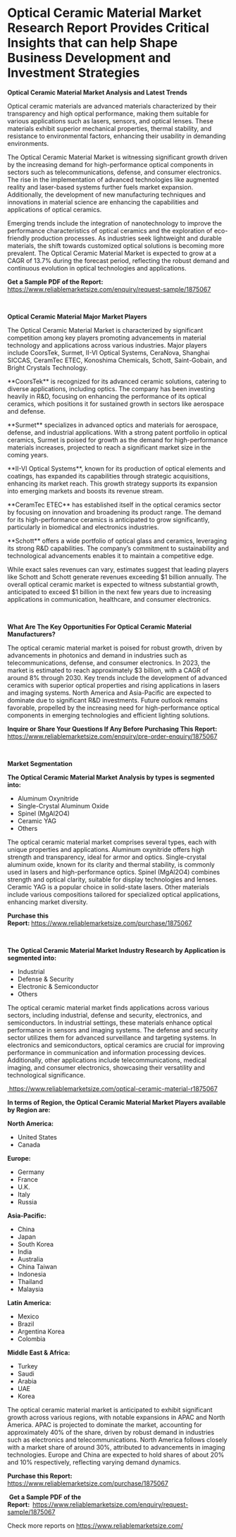 <p><h1>Optical Ceramic Material Market Research Report Provides Critical Insights that can help Shape Business Development and Investment Strategies</h1></p><p><strong>Optical Ceramic Material Market Analysis and Latest Trends</strong></p>
<p><p>Optical ceramic materials are advanced materials characterized by their transparency and high optical performance, making them suitable for various applications such as lasers, sensors, and optical lenses. These materials exhibit superior mechanical properties, thermal stability, and resistance to environmental factors, enhancing their usability in demanding environments.</p><p>The Optical Ceramic Material Market is witnessing significant growth driven by the increasing demand for high-performance optical components in sectors such as telecommunications, defense, and consumer electronics. The rise in the implementation of advanced technologies like augmented reality and laser-based systems further fuels market expansion. Additionally, the development of new manufacturing techniques and innovations in material science are enhancing the capabilities and applications of optical ceramics.</p><p>Emerging trends include the integration of nanotechnology to improve the performance characteristics of optical ceramics and the exploration of eco-friendly production processes. As industries seek lightweight and durable materials, the shift towards customized optical solutions is becoming more prevalent. The Optical Ceramic Material Market is expected to grow at a CAGR of 13.7% during the forecast period, reflecting the robust demand and continuous evolution in optical technologies and applications.</p></p>
<p><strong>Get a Sample PDF of the Report:&nbsp;</strong> <a href="https://www.reliablemarketsize.com/enquiry/request-sample/1875067?utm_campaign=2005&utm_medium=2&utm_source=Github&utm_content=ia&utm_term=04022025&utm_id=optical-ceramic-material">https://www.reliablemarketsize.com/enquiry/request-sample/1875067</a></p>
<p>&nbsp;</p>
<p><strong>Optical Ceramic Material Major Market Players</strong></p>
<p><p>The Optical Ceramic Material Market is characterized by significant competition among key players promoting advancements in material technology and applications across various industries. Major players include CoorsTek, Surmet, II-VI Optical Systems, CeraNova, Shanghai SICCAS, CeramTec ETEC, Konoshima Chemicals, Schott, Saint-Gobain, and Bright Crystals Technology. </p><p>**CoorsTek** is recognized for its advanced ceramic solutions, catering to diverse applications, including optics. The company has been investing heavily in R&D, focusing on enhancing the performance of its optical ceramics, which positions it for sustained growth in sectors like aerospace and defense.</p><p>**Surmet** specializes in advanced optics and materials for aerospace, defense, and industrial applications. With a strong patent portfolio in optical ceramics, Surmet is poised for growth as the demand for high-performance materials increases, projected to reach a significant market size in the coming years.</p><p>**II-VI Optical Systems**, known for its production of optical elements and coatings, has expanded its capabilities through strategic acquisitions, enhancing its market reach. This growth strategy supports its expansion into emerging markets and boosts its revenue stream.</p><p>**CeramTec ETEC** has established itself in the optical ceramics sector by focusing on innovation and broadening its product range. The demand for its high-performance ceramics is anticipated to grow significantly, particularly in biomedical and electronics industries.</p><p>**Schott** offers a wide portfolio of optical glass and ceramics, leveraging its strong R&D capabilities. The company’s commitment to sustainability and technological advancements enables it to maintain a competitive edge.</p><p>While exact sales revenues can vary, estimates suggest that leading players like Schott and Schott generate revenues exceeding $1 billion annually. The overall optical ceramic market is expected to witness substantial growth, anticipated to exceed $1 billion in the next few years due to increasing applications in communication, healthcare, and consumer electronics.</p></p>
<p>&nbsp;</p>
<p><strong>What Are The Key Opportunities For Optical Ceramic Material Manufacturers?</strong></p>
<p><p>The optical ceramic material market is poised for robust growth, driven by advancements in photonics and demand in industries such as telecommunications, defense, and consumer electronics. In 2023, the market is estimated to reach approximately $3 billion, with a CAGR of around 8% through 2030. Key trends include the development of advanced ceramics with superior optical properties and rising applications in lasers and imaging systems. North America and Asia-Pacific are expected to dominate due to significant R&D investments. Future outlook remains favorable, propelled by the increasing need for high-performance optical components in emerging technologies and efficient lighting solutions.</p></p>
<p><strong>Inquire or Share Your Questions If Any Before Purchasing This Report:</strong> <a href="https://www.reliablemarketsize.com/enquiry/pre-order-enquiry/1875067?utm_campaign=2005&utm_medium=2&utm_source=Github&utm_content=ia&utm_term=04022025&utm_id=optical-ceramic-material">https://www.reliablemarketsize.com/enquiry/pre-order-enquiry/1875067</a></p>
<p>&nbsp;</p>
<p><strong>Market Segmentation</strong></p>
<p><strong>The Optical Ceramic Material Market Analysis by types is segmented into:</strong></p>
<p><ul><li>Aluminum Oxynitride</li><li>Single-Crystal Aluminum Oxide</li><li>Spinel (MgAl2O4)</li><li>Ceramic YAG</li><li>Others</li></ul></p>
<p><p>The optical ceramic material market comprises several types, each with unique properties and applications. Aluminum oxynitride offers high strength and transparency, ideal for armor and optics. Single-crystal aluminum oxide, known for its clarity and thermal stability, is commonly used in lasers and high-performance optics. Spinel (MgAl2O4) combines strength and optical clarity, suitable for display technologies and lenses. Ceramic YAG is a popular choice in solid-state lasers. Other materials include various compositions tailored for specialized optical applications, enhancing market diversity.</p></p>
<p><strong>Purchase this Report:&nbsp;</strong><a href="https://www.reliablemarketsize.com/purchase/1875067?utm_campaign=2005&utm_medium=2&utm_source=Github&utm_content=ia&utm_term=04022025&utm_id=optical-ceramic-material">https://www.reliablemarketsize.com/purchase/1875067</a></p>
<p>&nbsp;</p>
<p><strong>The Optical Ceramic Material Market Industry Research by Application is segmented into:</strong></p>
<p><ul><li>Industrial</li><li>Defense & Security</li><li>Electronic & Semiconductor</li><li>Others</li></ul></p>
<p><p>The optical ceramic material market finds applications across various sectors, including industrial, defense and security, electronics, and semiconductors. In industrial settings, these materials enhance optical performance in sensors and imaging systems. The defense and security sector utilizes them for advanced surveillance and targeting systems. In electronics and semiconductors, optical ceramics are crucial for improving performance in communication and information processing devices. Additionally, other applications include telecommunications, medical imaging, and consumer electronics, showcasing their versatility and technological significance.</p></p>
<p><a href="https://www.reliablemarketsize.com/optical-ceramic-material-r1875067?utm_campaign=2005&utm_medium=2&utm_source=Github&utm_content=ia&utm_term=04022025&utm_id=optical-ceramic-material">&nbsp;https://www.reliablemarketsize.com/optical-ceramic-material-r1875067</a></p>
<p><strong>In terms of Region, the Optical Ceramic Material Market Players available by Region are:</strong></p>
<p>
    <p> <strong> North America: </strong>
        <ul>
            <li>United States</li>
            <li>Canada</li>
        </ul>
        </p> 
    <p> <strong> Europe: </strong>
        <ul>
            <li>Germany</li>
            <li>France</li>
            <li>U.K.</li>
            <li>Italy</li>
            <li>Russia</li>
        </ul>
        </p> 
    <p> <strong> Asia-Pacific: </strong>
        <ul>
            <li>China</li>
            <li>Japan</li>
            <li>South Korea</li>
            <li>India</li>
            <li>Australia</li>
            <li>China Taiwan</li>
            <li>Indonesia</li>
            <li>Thailand</li>
            <li>Malaysia</li>
        </ul>
        </p> 
    <p> <strong> Latin America: </strong>
        <ul>
            <li>Mexico</li>
            <li>Brazil</li>
            <li>Argentina Korea</li>
            <li>Colombia</li>
        </ul>
        </p> 
    <p> <strong> Middle East & Africa: </strong>
        <ul>
            <li>Turkey</li>
            <li>Saudi</li>
            <li>Arabia</li>
            <li>UAE</li>
            <li>Korea</li>
        </ul>
    </p>
    </p>
<p><p>The optical ceramic material market is anticipated to exhibit significant growth across various regions, with notable expansions in APAC and North America. APAC is projected to dominate the market, accounting for approximately 40% of the share, driven by robust demand in industries such as electronics and telecommunications. North America follows closely with a market share of around 30%, attributed to advancements in imaging technologies. Europe and China are expected to hold shares of about 20% and 10% respectively, reflecting varying demand dynamics.</p></p>
<p><strong>Purchase this Report: </strong><a href="https://www.reliablemarketsize.com/purchase/1875067?utm_campaign=2005&utm_medium=2&utm_source=Github&utm_content=ia&utm_term=04022025&utm_id=optical-ceramic-material">https://www.reliablemarketsize.com/purchase/1875067</a></p>
<p>&nbsp;<strong>Get a Sample PDF of the Report:&nbsp;&nbsp;</strong><a href="https://www.reliablemarketsize.com/enquiry/request-sample/1875067?utm_campaign=2005&utm_medium=2&utm_source=Github&utm_content=ia&utm_term=04022025&utm_id=optical-ceramic-material">https://www.reliablemarketsize.com/enquiry/request-sample/1875067</a></p>
<p><strong></strong></p>
<p>Check more reports on <a href="https://www.reliablemarketsize.com/?utm_campaign=2005&utm_medium=2&utm_source=Github&utm_content=ia&utm_term=04022025&utm_id=optical-ceramic-material">https://www.reliablemarketsize.com/</a></p>